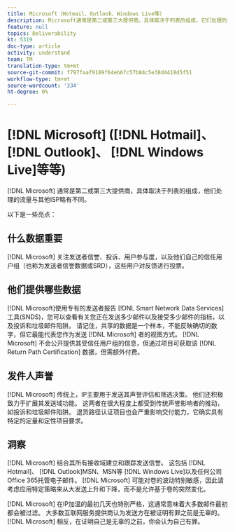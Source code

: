 ```yaml
---
title: Microsoft（Hotmail、Outlook、Windows Live等）
description: Microsoft通常是第二或第三大提供商，具体取决于列表的组成，它们处理的流量与其他ISP略有不同。
feature: null
topics: Deliverability
kt: 5319
doc-type: article
activity: understand
team: TM
translation-type: tm+mt
source-git-commit: f797faaf9189f64eb6fc57b84c5e38d4418d5f51
workflow-type: tm+mt
source-wordcount: '334'
ht-degree: 0%

---
```



# [!DNL Microsoft] ([!DNL Hotmail]、 [!DNL Outlook]、 [!DNL Windows Live]等等)

[!DNL Microsoft] 通常是第二或第三大提供商，具体取决于列表的组成，他们处理的流量与其他ISP略有不同。

以下是一些亮点：

## 什么数据重要

[!DNL Microsoft] 关注发送者信誉、投诉、用户参与度，以及他们自己的信任用户组（也称为发送者信誉数据或SRD），这些用户对反馈进行投票。

## 他们提供哪些数据

[!DNL Microsoft]使用专有的发送者报告 [!DNL Smart Network Data Services] 工具(SNDS)，您可以查看有关您正在发送多少邮件以及接受多少邮件的指标，以及投诉和垃圾邮件陷阱。 请记住，共享的数据是一个样本，不能反映确切的数字，但它最能代表您作为发送 [!DNL Microsoft] 者的视图方式。 [!DNL Microsoft] 不会公开提供其受信任用户组的信息，但通过项目可获取该 [!DNL Return Path Certification] 数据，但需额外付费。

## 发件人声誉

[!DNL Microsoft] 传统上，IP主要用于发送其声誉评估和筛选决策。 他们还积极致力于扩展其发送域功能。 这两者在很大程度上都受到传统声誉影响者的推动，如投诉和垃圾邮件陷阱。 退货路径认证项目也会严重影响交付能力，它确实具有特定的定量和定性项目要求。

## 洞察

[!DNL Microsoft] 结合其所有接收域建立和跟踪发送信誉。 这包括 [!DNL Hotmail]、 [!DNL Outlook]MSN、MSN等 [!DNL Windows Live]以及任何公司Office 365托管电子邮件。 [!DNL Microsoft] 可能对卷的波动特别敏感，因此请考虑应用特定策略来从大发送上升和下降，而不是允许基于卷的突然变化。

[!DNL Microsoft] 在IP加温的最初几天也特别严格，这通常意味着大多数邮件最初都会被过滤。 大多数互联网服务提供商认为发送方在被证明有罪之前是无辜的。 [!DNL Microsoft] 相反，在证明自己是无辜的之前，你会认为自己有罪。
